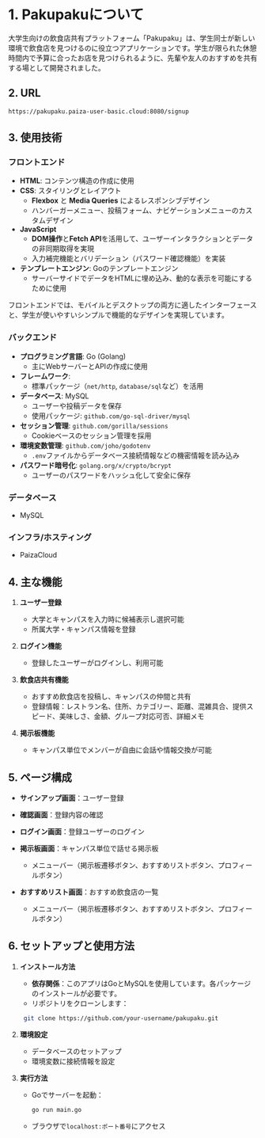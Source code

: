 # 1. Pakupakuについて

大学生向けの飲食店共有プラットフォーム「Pakupaku」は、学生同士が新しい環境で飲食店を見つけるのに役立つアプリケーションです。学生が限られた休憩時間内で予算に合ったお店を見つけられるように、先輩や友人のおすすめを共有する場として開発されました。

## 2. URL

```text
https://pakupaku.paiza-user-basic.cloud:8080/signup
```

## 3. 使用技術

### フロントエンド

- **HTML**: コンテンツ構造の作成に使用
- **CSS**: スタイリングとレイアウト
  - **Flexbox** と **Media Queries** によるレスポンシブデザイン
  - ハンバーガーメニュー、投稿フォーム、ナビゲーションメニューのカスタムデザイン
- **JavaScript**
  - **DOM操作**と**Fetch API**を活用して、ユーザーインタラクションとデータの非同期取得を実現
  - 入力補完機能とバリデーション（パスワード確認機能）を実装
- **テンプレートエンジン**: Goのテンプレートエンジン
  - サーバーサイドでデータをHTMLに埋め込み、動的な表示を可能にするために使用

フロントエンドでは、モバイルとデスクトップの両方に適したインターフェースと、学生が使いやすいシンプルで機能的なデザインを実現しています。

### バックエンド

- **プログラミング言語**: Go (Golang)
  - 主にWebサーバーとAPIの作成に使用
- **フレームワーク**:
  - 標準パッケージ（`net/http`, `database/sql`など）を活用
- **データベース**: MySQL
  - ユーザーや投稿データを保存
  - 使用パッケージ: `github.com/go-sql-driver/mysql`
- **セッション管理**: `github.com/gorilla/sessions`
  - Cookieベースのセッション管理を採用
- **環境変数管理**: `github.com/joho/godotenv`
  - `.env`ファイルからデータベース接続情報などの機密情報を読み込み
- **パスワード暗号化**: `golang.org/x/crypto/bcrypt`
  - ユーザーのパスワードをハッシュ化して安全に保存

### データベース

- MySQL

### インフラ/ホスティング

- PaizaCloud

## 4. 主な機能

1. **ユーザー登録**
   - 大学とキャンパスを入力時に候補表示し選択可能
   - 所属大学・キャンパス情報を登録

2. **ログイン機能**
   - 登録したユーザーがログインし、利用可能

3. **飲食店共有機能**
   - おすすめ飲食店を投稿し、キャンパスの仲間と共有
   - 登録情報：レストラン名、住所、カテゴリー、距離、混雑具合、提供スピード、美味しさ、金額、グループ対応可否、詳細メモ

4. **掲示板機能**
   - キャンパス単位でメンバーが自由に会話や情報交換が可能

## 5. ページ構成

- **サインアップ画面**：ユーザー登録
- **確認画面**：登録内容の確認
- **ログイン画面**：登録ユーザーのログイン
- **掲示板画面**：キャンパス単位で話せる掲示板
  - メニューバー（掲示板遷移ボタン、おすすめリストボタン、プロフィールボタン）

- **おすすめリスト画面**：おすすめ飲食店の一覧
  - メニューバー（掲示板遷移ボタン、おすすめリストボタン、プロフィールボタン）

## 6. セットアップと使用方法

1. **インストール方法**
   - **依存関係**：このアプリはGoとMySQLを使用しています。各パッケージのインストールが必要です。
   - リポジトリをクローンします：

    ```bash
     git clone https://github.com/your-username/pakupaku.git
     ```

2. **環境設定**
   - データベースのセットアップ
   - 環境変数に接続情報を設定

3. **実行方法**
   - Goでサーバーを起動：

     ```bash
     go run main.go
     ```

   - ブラウザで`localhost:ポート番号`にアクセス
